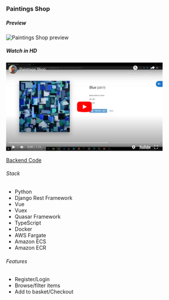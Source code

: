 ### Paintings Shop


##### Preview

<img src='./shop.gif' alt='Paintings Shop preview' />



##### Watch in HD

<a href="https://youtu.be/MFX54ZGLue4" 
target="_blank"><img src="./shop.png" 
alt="Paintings Shop" width="428" height="241" /></a>



[Backend Code](https://github.com/eozgit/paintings-shop-backend)



###### Stack
-   Python
-   Django Rest Framework
-   Vue
-   Vuex
-   Quasar Framework
-   TypeScript
-   Docker
-   AWS Fargate
-   Amazon ECS
-   Amazon ECR



###### Features
-   Register/Login
-   Browse/filter items
-   Add to basket/Checkout

